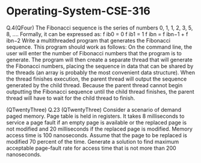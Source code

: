 # Operating-System-CSE-316

Q.4(QFour) The Fibonacci sequence is the series of numbers 0, 1, 1, 2, 3, 5, 8, .... Formally, it can be expressed as:
f ib0 = 0
f ib1 = 1
f ibn = f ibn−1 + f ibn−2
Write a multithreaded program that generates the Fibonacci sequence. This program should work as follows: On the command line, the user will enter the number of Fibonacci numbers that the program is to generate. The program will then create a separate thread that will generate the Fibonacci numbers, placing the sequence in data that can be shared by the threads (an array is probably the most convenient data structure). When the thread finishes execution, the parent thread will output the sequence generated by the child thread. Because the
parent thread cannot begin outputting the Fibonacci sequence until the child thread finishes, the parent thread will have to wait for the child thread to finish.

(QTwentyThree)
Q.23 (QTwentyThree) Consider a scenario of demand paged memory. Page table is held in registers. It takes 8 milliseconds to service a page fault if an empty page is available or the replaced page is not modified and 20 milliseconds if the replaced page is modified. Memory access time is 100 nanoseconds. Assume that the page to be replaced is modified 70 percent of the time. Generate a solution to find maximum acceptable page-fault rate for access time that is not more than 200 nanoseconds.


